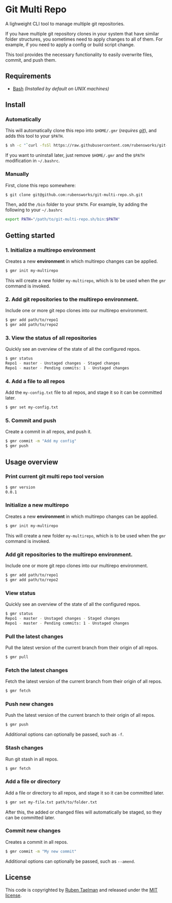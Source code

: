 # Git Multi Repo

A lighweight CLI tool to manage multiple git repositories.

If you have multiple git repository clones in your system that have similar folder structures,
you sometimes need to apply changes to all of them.
For example, if you need to apply a config or build script change.

This tool provides the necessary functionality to easily overwrite files, commit, and push them.

## Requirements

* [Bash](https://www.gnu.org/software/bash/) _(Installed by default on UNIX machines)_

## Install

### Automatically

This will automatically clone this repo into `$HOME/.gmr` (_requires [git](https://git-scm.com/)_),
and adds this tool to your `$PATH`.

```bash
$ sh -c "`curl -fsSl https://raw.githubusercontent.com/rubensworks/git-multi-repo.sh/master/install.sh`"
```

If you want to uninstall later, just remove `$HOME/.gmr` and the `$PATH` modification in `~/.bashrc`.

### Manually

First, clone this repo somewhere:

```bash
$ git clone git@github.com:rubensworks/git-multi-repo.sh.git
```

Then, add the `/bin` folder to your `$PATH`.
For example, by adding the following to your `~/.bashrc`

```bash
export PATH="/path/to/git-multi-repo.sh/bin:$PATH"
```

## Getting started

### 1. Initialize a multirepo environment

Creates a new **environment** in which multirepo changes can be applied.

```bash
$ gmr init my-multirepo
```

This will create a new folder `my-multirepo`,
which is to be used when the `gmr` command is invoked.

### 2. Add git repositories to the multirepo environment.

Include one or more git repo clones into our multirepo environment.

```bash
$ gmr add path/to/repo1
$ gmr add path/to/repo2
```

### 3. View the status of all repositories

Quickly see an overview of the state of all the configured repos.

```bash
$ gmr status
Repo1 - master - Unstaged changes - Staged changes
Repo1 - master - Pending commits: 1 - Unstaged changes
```

### 4. Add a file to all repos

Add the `my-config.txt` file to all repos,
and stage it so it can be committed later.

```bash
$ gmr set my-config.txt
```

### 5. Commit and push

Create a commit in all repos, and push it.

```bash
$ gmr commit -m "Add my config"
$ gmr push
```

## Usage overview

### Print current git multi repo tool version

```bash
$ gmr version
0.0.1
```

### Initialize a new multirepo

Creates a new **environment** in which multirepo changes can be applied.

```bash
$ gmr init my-multirepo
```

This will create a new folder `my-multirepo`,
which is to be used when the `gmr` command is invoked.

### Add git repositories to the multirepo environment.

Include one or more git repo clones into our multirepo environment.

```bash
$ gmr add path/to/repo1
$ gmr add path/to/repo2
```

### View status

Quickly see an overview of the state of all the configured repos.

```bash
$ gmr status
Repo1 - master - Unstaged changes - Staged changes
Repo1 - master - Pending commits: 1 - Unstaged changes
```

### Pull the latest changes

Pull the latest version of the current branch from their origin of all repos.

```bash
$ gmr pull
```

### Fetch the latest changes

Fetch the latest version of the current branch from their origin of all repos.

```bash
$ gmr fetch
```

### Push new changes

Push the latest version of the current branch to their origin of all repos.

```bash
$ gmr push
```

Additional options can optionally be passed, such as `-f`.

### Stash changes

Run git stash in all repos.

```bash
$ gmr fetch
```

### Add a file or directory

Add a file or directory to all repos,
and stage it so it can be committed later.

```bash
$ gmr set my-file.txt path/to/folder.txt
```

After this, the added or changed files will automatically be staged, so they can be committed later.

### Commit new changes

Creates a commit in all repos.

```bash
$ gmr commit -m "My new commit"
```

Additional options can optionally be passed, such as `--amend`.

## License

This code is copyrighted by [Ruben Taelman](https://www.rubensworks.net/)
and released under the [MIT license](http://opensource.org/licenses/MIT).
